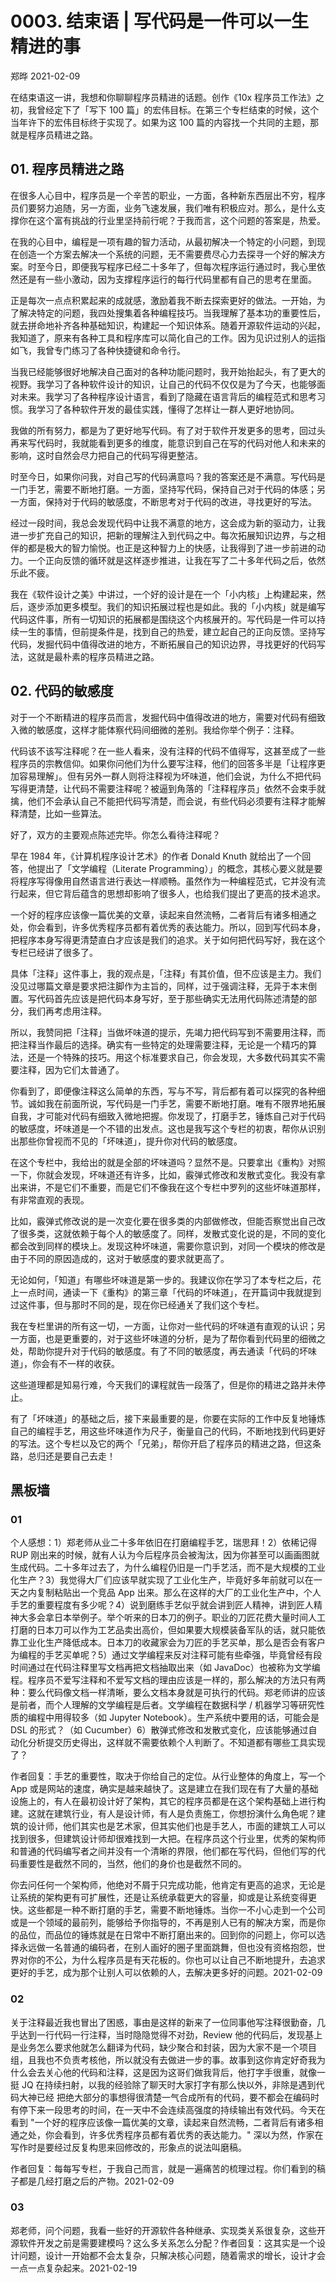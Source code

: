 # 0003. 结束语 | 写代码是一件可以一生精进的事

郑晔 2021-02-09

在结束语这一讲，我想和你聊聊程序员精进的话题。创作《10x 程序员工作法》之初，我曾经定下了「写下 100 篇」的宏伟目标。在第三个专栏结束的时候，这个当年许下的宏伟目标终于实现了。如果为这 100 篇的内容找一个共同的主题，那就是程序员精进之路。

## 01. 程序员精进之路

在很多人心目中，程序员是一个辛苦的职业，一方面，各种新东西层出不穷，程序员们要努力追随，另一方面，业务飞速发展，我们唯有积极应对。那么，是什么支撑你在这个富有挑战的行业里坚持前行呢？于我而言，这个问题的答案是，热爱。

在我的心目中，编程是一项有趣的智力活动，从最初解决一个特定的小问题，到现在创造一个方案去解决一个系统的问题，无不需要费尽心力去探寻一个好的解决方案。时至今日，即便我写程序已经二十多年了，但每次程序运行通过时，我心里依然还是有一些小激动，因为支撑程序运行的每行代码里都有自己的思考在里面。

正是每次一点点积累起来的成就感，激励着我不断去探索更好的做法。一开始，为了解决特定的问题，我四处搜集着各种编程技巧。当我理解了基本功的重要性后，就去拼命地补齐各种基础知识，构建起一个知识体系。随着开源软件运动的兴起，我知道了，原来有各种工具和程序库可以简化自己的工作。因为见识过别人的运指如飞，我曾专门练习了各种快捷键和命令行。

当我已经能够很好地解决自己面对的各种功能问题时，我开始抬起头，有了更大的视野。我学习了各种软件设计的知识，让自己的代码不仅仅是为了今天，也能够面对未来。我学习了各种程序设计语言，看到了隐藏在语言背后的编程范式和思考习惯。我学习了各种软件开发的最佳实践，懂得了怎样让一群人更好地协同。

我做的所有努力，都是为了更好地写代码。有了对于软件开发更多的思考，回过头再来写代码时，我就能看到更多的维度，能意识到自己在写的代码对他人和未来的影响，这时自然会尽力把自己的代码写得更整洁。

时至今日，如果你问我，对自己写的代码满意吗？我的答案还是不满意。写代码是一门手艺，需要不断地打磨。一方面，坚持写代码，保持自己对于代码的体感；另一方面，保持对于代码的敏感度，不断思考对于代码的改进，寻找更好的写法。

经过一段时间，我总会发现代码中让我不满意的地方，这会成为新的驱动力，让我进一步扩充自己的知识，把新的理解注入到代码之中。每次拓展知识边界，与之相伴的都是极大的智力愉悦。也正是这种智力上的快感，让我得到了进一步前进的动力。一个正向反馈的循环就是这样逐步推进，让我在写了二十多年代码之后，依然乐此不疲。

我在《软件设计之美》中讲过，一个好的设计是在一个「小内核」上构建起来，然后，逐步添加更多模型。我们的知识拓展过程也是如此。我的「小内核」就是编写代码这件事，所有一切知识的拓展都是围绕这个内核展开的。写代码是一件可以持续一生的事情，但前提条件是，找到自己的热爱，建立起自己的正向反馈。坚持写代码，发掘代码中值得改进的地方，不断拓展自己的知识边界，寻找更好的代码写法，这就是最朴素的程序员精进之路。

## 02. 代码的敏感度

对于一个不断精进的程序员而言，发掘代码中值得改进的地方，需要对代码有细致入微的敏感度，这样才能体察代码间细微的差别。我给你举个例子：注释。

代码该不该写注释呢？在一些人看来，没有注释的代码不值得写，这甚至成了一些程序员的宗教信仰。如果你问他们为什么要写注释，他们的回答多半是「让程序更加容易理解」。但有另外一群人则将注释视为坏味道，他们会说，为什么不把代码写得更清楚，让代码不需要注释呢？被逼到角落的「注释程序员」依然不会束手就擒，他们不会承认自己不能把代码写清楚，而会说，有些代码必须要有注释才能解释清楚，比如一些算法。

好了，双方的主要观点陈述完毕。你怎么看待注释呢？

早在 1984 年，《计算机程序设计艺术》的作者 Donald Knuth 就给出了一个回答，他提出了「文学编程（Literate Programming）」的概念，其核心要义就是要将程序写得像用自然语言进行表达一样顺畅。虽然作为一种编程范式，它并没有流行起来，但它背后蕴含的思想却影响了很多人，也给我们提出了更高的技术追求。

一个好的程序应该像一篇优美的文章，读起来自然流畅，二者背后有诸多相通之处，你会看到，许多优秀程序员都有着优秀的表达能力。所以，回到写代码本身，把程序本身写得更清楚直白才应该是我们的追求。关于如何把代码写好，我在这个专栏已经讲了很多了。

具体「注释」这件事上，我的观点是，「注释」有其价值，但不应该是主力。我们没见过哪篇文章是要求把注脚作为主旨的，同样，过于强调注释，无异于本末倒置。写代码首先应该是把代码本身写好，至于那些确实无法用代码陈述清楚的部分，我们再考虑用注释。

所以，我赞同把「注释」当做坏味道的提示，先竭力把代码写到不需要用注释，而把注释当作最后的选择。确实有一些特定的处理需要注释，无论是一个精巧的算法，还是一个特殊的技巧。用这个标准要求自己，你会发现，大多数代码其实不需要注释，因为它们太普通了。

你看到了，即便像注释这么简单的东西，写与不写，背后都有着可以探究的各种细节。诚如我在前面所说，写代码是一门手艺，需要不断地打磨。唯有不限界地拓展自我，才可能对代码有细致入微地把握。你发现了，打磨手艺，锤炼自己对于代码的敏感度，坏味道是一个不错的出发点。这也是我写这个专栏的初衷，帮你从识别出那些你曾视而不见的「坏味道」，提升你对代码的敏感度。

在这个专栏中，我给出的就是全部的坏味道吗？显然不是。只要拿出《重构》对照一下，你就会发现，坏味道还有许多，比如，霰弹式修改和发散式变化。我没有拿出来讲，不是它们不重要，而是它们不像我在这个专栏中罗列的这些坏味道那样，有非常直观的表现。

比如，霰弹式修改说的是一次变化要在很多类的内部做修改，但能否察觉出自己改了很多类，这就依赖于每个人的敏感度了。同样，发散式变化说的是，不同的变化都会改到同样的模块上。发现这种坏味道，需要你意识到，对同一个模块的修改是由于不同的原因造成的，这对于敏感度的要求就更高了。

无论如何，「知道」有哪些坏味道是第一步的。我建议你在学习了本专栏之后，花上一点时间，通读一下《重构》的第三章「代码的坏味道」，在开篇词中我就提到过这件事，但与那时不同的是，现在你已经通关了我们这个专栏。

我在专栏里讲的所有这一切，一方面，让你对一些代码的坏味道有直观的认识；另一方面，也是更重要的，对于这些坏味道的分析，是为了帮你看到代码里的细微之处，帮助你提升对于代码的敏感度。有了不同的敏感度，再去通读「代码的坏味道」，你会有不一样的收获。

这些道理都是知易行难，今天我们的课程就告一段落了，但是你的精进之路并未停止。

有了「坏味道」的基础之后，接下来最重要的是，你要在实际的工作中反复地锤炼自己的编程手艺，用这些坏味道作为尺子，衡量自己的代码，不断地找到代码更好的写法。这个专栏以及它的两个「兄弟」，帮你开启了程序员的精进之路，但这条路，总归还是要自己去走！

## 黑板墙

### 01

个人感想：1）郑老师从业二十多年依旧在打磨编程手艺，瑞思拜！2）依稀记得 RUP 刚出来的时候，就有人认为今后程序员会被淘汰，因为你甚至可以画画图就生成代码。二十多年过去了，为什么编程仍旧是一门手艺活，而不是大规模的工业化生产？3）我觉得大厂们应该早就实现了工业化生产，毕竟好多年前就可以在一天之内复制粘贴出一个竞品 App 出来。那么在这样的大厂的工业化生产中，个人手艺的重要程度有多少呢？4）说到磨练手艺似乎就会讲到匠人精神，讲到匠人精神大多会拿日本举例子。举个听来的日本刀的例子。职业的刀匠花费大量时间人工打磨的日本刀可以作为工艺品卖出高价，但如果要大规模装备军队的话，就只能依靠工业化生产降低成本。日本刀的收藏家会为刀匠的手艺买单，那么是否会有客户为编程的手艺买单呢？5）通过文学编程来反对注释可能有些牵强，毕竟曾经有段时间通过在代码注释里写文档再把文档抽取出来（如 JavaDoc）也被称为文学编程。程序员不爱写注释和不爱写文档的理由应该是一样的，那么解决的方法只有两种：要么代码像文档一样清晰，要么文档本身就是可执行的代码。郑老师讲的应该是前者，而个人理解的文学编程是后者。文学编程在数据科学 / 机器学习等研究性质的编程中用得较多（如 Jupyter Notebook）。生产系统中要用的话，可能会是 DSL 的形式？（如 Cucumber）6）散弹式修改和发散式变化，应该能够通过自动化分析提交历史得出，这样就不需要依赖个人判断了。不知道都有哪些工具实现了？

作者回复：手艺的重要性，取决于你给自己的定位。从行业整体的角度上，写一个 App 或是网站的速度，确实是越来越快了。这是建立在我们现在有了大量的基础设施上的，有人在最初设计好了架构，其它的程序员都是在这个架构基础上进行构建。这就在建筑行业，有人是设计师，有人是负责施工，你想扮演什么角色呢？建筑的设计师，他们其实也是艺术家，但其实他们也是手艺人，市面的建筑工人可以找到很多，但建筑设计师却很难找到一大把。在程序员这个行业里，优秀的架构师和普通的代码编写者之间并没有一个清晰的界限，他们都在写代码，但他们写的代码重要性是截然不同的，当然，他们的身价也是截然不同的。

你去问任何一个架构师，他绝对不屑于只完成功能，他肯定有更高的追求，无论是让系统的架构更有可扩展性，还是让系统承载更大的容量，抑或是让系统变得更快。这些都是一种不断打磨的手艺，需要不断地锤炼。当你一不小心走到一个公司或是一个领域的最前列，能够给予你指导的，不再是别人已有的解决方案，而是你的品位，而品位的锤炼就是在日常中不断打磨出来的。回到你的问题上，你可以选择永远做一名普通的编码者，在别人画好的圈子里面跳舞，但也没有资格抱怨，世界对你的不公，为什么程序员是有天花板的。你也可以让自己不断地提升，去追求更好的手艺，成为那个让别人可以依赖的人，去解决更多好的问题。2021-02-09

### 02

关于注释最近我也冒出了困惑，事由是这样的新来了一位同事他写注释很勤奋，几乎达到一行代码一行注释，当时隐隐觉得不对劲，Review 他的代码后，发现基上是业务怎么要求他就怎么翻译为代码，缺少聚合和封装，因为大家不是一个项目组，且我也不负责考核他，所以就没有去做进一步的事。故事到这你肯定好奇我为什么会去关心他的代码和注释，这是因为这哥们做我背后，他打字手很重，就像一挺 JQ 在持续扫射，以我的经验除了聊天时大家打字有那么快以外，非除是遇到代码大神已经 把绝大部分的事想得很清楚一气合成所有的代码，要不都会在编码时有停下来一段思考的时间，在一天中不会连续高强度的持续输出有效代码。今天在看到 "一个好的程序应该像一篇优美的文章，读起来自然流畅，二者背后有诸多相通之处，你会看到，许多优秀程序员都有着优秀的表达能力。" 深以为然，作家在写作时是要经过反复构思来回修改的，形象点的说法叫磨稿。

作者回复：每每写专栏，于我自己而言，就是一遍痛苦的梳理过程。你们看到的稿子都是几经打磨之后的产物。2021-02-09

### 03

郑老师，问个问题，我看一些好的开源软件各种继承、实现类关系很复杂，这些开源软件开发之前是需要建模吗？这么多关系怎么分配？作者回复：这其实是一个设计问题，设计一开始都不会太复杂，只解决核心问题，随着需求的增长，设计才会一点一点复杂起来。2021-02-19